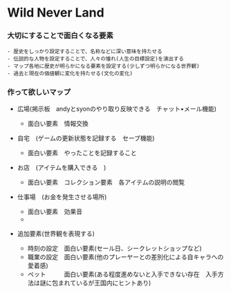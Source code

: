 Wild Never Land
===============
### 大切にすることで面白くなる要素
    - 歴史をしっかり設定することで、名称などに深い意味を持たせる
    - 伝説的な人物を設定することで、人々の憧れ(人生の目標設定)を演出する
    - マップ各地に歴史が明らかになる要素を設定する(少しずつ明らかになる世界観)
    - 過去と現在の価値観に変化を持たせる(文化の変化)
    



### 作って欲しいマップ

- 広場(掲示板　andyとsyonのやり取り反映できる　チャット•メール機能)　
    - 面白い要素　情報交換

- 自宅　(ゲームの更新状態を記録する　セーブ機能)
    - 面白い要素　やったことを記録すること

- お店　(アイテムを購入できる　)
    - 面白い要素　コレクション要素　各アイテムの説明の閲覧

- 仕事場　(お金を発生させる場所)
    - 面白い要素　効果音　　
    - 

- 追加要素(世界観を表現する)
    - 時刻の設定　面白い要素(セール日、シークレットショップなど)
    - 職業の設定　面白い要素(他のプレーヤーとの差別化による自キャラへの愛着感)
    - ペット　　　面白い要素(ある程度進めないと入手できない存在　入手方法は謎に包まれているが王国内にヒントあり)

